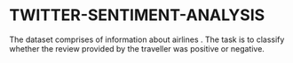 # TWITTER-SENTIMENT-ANALYSIS
The dataset comprises of information about airlines . 
The task is to classify whether the review provided by the traveller was positive or negative.
